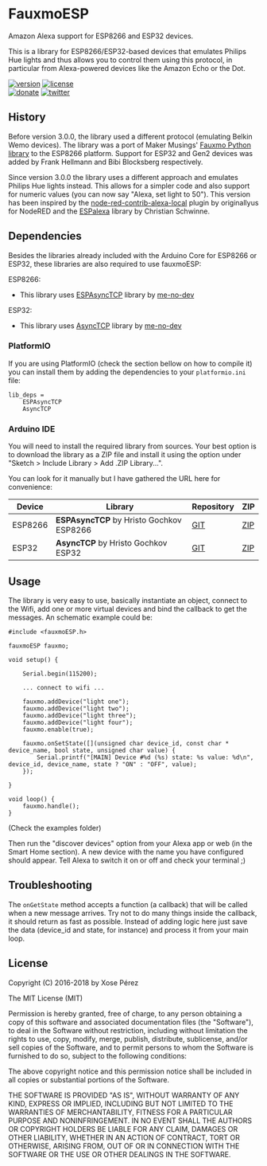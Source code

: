 # FauxmoESP

Amazon Alexa support for ESP8266 and ESP32 devices.

This is a library for ESP8266/ESP32-based devices that emulates Philips Hue lights and thus allows you to control them using this protocol, in particular from Alexa-powered devices like the Amazon Echo or the Dot.

[![version](https://img.shields.io/badge/version-3.0.1-brightgreen.svg)](CHANGELOG.md)
[![license](https://img.shields.io/badge/license-MIT-orange.svg)](LICENSE)
<br />
[![donate](https://img.shields.io/badge/donate-PayPal-blue.svg)](https://www.paypal.com/cgi-bin/webscr?cmd=_donations&business=xose%2eperez%40gmail%2ecom&lc=US&no_note=0&currency_code=EUR&bn=PP%2dDonationsBF%3abtn_donate_LG%2egif%3aNonHostedGuest)
[![twitter](https://img.shields.io/twitter/follow/xoseperez.svg?style=social)](https://twitter.com/intent/follow?screen_name=xoseperez)

## History

Before version 3.0.0, the library used a different protocol (emulating Belkin Wemo devices). The library was a port of Maker Musings' [Fauxmo Python library][6] to the ESP8266 platform. Support for ESP32 and Gen2 devices was added by Frank Hellmann <frank at vfx dot to> and Bibi Blocksberg respectively.

Since version 3.0.0 the library uses a different approach and emulates Philips Hue lights instead. This allows for a simpler code and also support for numeric values (you can now say "Alexa, set light to 50"). This version has been inspired by the [node-red-contrib-alexa-local](https://github.com/originallyus/node-red-contrib-alexa-local) plugin by originallyus for NodeRED and the [ESPalexa](https://github.com/Aircoookie/Espalexa) library by Christian Schwinne.

## Dependencies

Besides the libraries already included with the Arduino Core for ESP8266 or ESP32, these libraries are also required to use fauxmoESP:

ESP8266:

* This library uses [ESPAsyncTCP][3] library by [me-no-dev][5]

ESP32:

* This library uses [AsyncTCP][4] library by [me-no-dev][5]

### PlatformIO

If you are using PlatformIO (check the section bellow on how to compile it) you can install them by adding the dependencies to your ```platformio.ini``` file:

```
lib_deps =
    ESPAsyncTCP
    AsyncTCP
```

### Arduino IDE

You will need to install the required library from sources. Your best option is to download the library as a ZIP file and install it using the option under "Sketch > Include Library > Add .ZIP Library...".

You can look for it manually but I have gathered the URL here for convenience:

|Device|Library|Repository|ZIP|
|-|-|-|-|
|ESP8266|**ESPAsyncTCP** by Hristo Gochkov ESP8266|[GIT](https://github.com/me-no-dev/ESPAsyncTCP)|[ZIP](https://github.com/me-no-dev/ESPAsyncTCP/archive/master.zip)|
|ESP32|**AsyncTCP** by Hristo Gochkov ESP32|[GIT](https://github.com/me-no-dev/AsyncTCP)|[ZIP](https://github.com/me-no-dev/AsyncTCP/archive/master.zip)|

## Usage

The library is very easy to use, basically instantiate an object, connect to the Wifi, add one or more virtual devices and bind the callback to get the messages. An schematic example could be:

```
#include <fauxmoESP.h>

fauxmoESP fauxmo;

void setup() {

    Serial.begin(115200);

    ... connect to wifi ...

    fauxmo.addDevice("light one");
    fauxmo.addDevice("light two");
    fauxmo.addDevice("light three");
    fauxmo.addDevice("light four");
    fauxmo.enable(true);

    fauxmo.onSetState([](unsigned char device_id, const char * device_name, bool state, unsigned char value) {
        Serial.printf("[MAIN] Device #%d (%s) state: %s value: %d\n", device_id, device_name, state ? "ON" : "OFF", value);
    });

}

void loop() {
    fauxmo.handle();
}

```

(Check the examples folder)

Then run the "discover devices" option from your Alexa app or web (in the Smart Home section). A new device with the name you have configured should appear. Tell Alexa to switch it on or off and check your terminal ;)

## Troubleshooting

The `onGetState` method accepts a function (a callback) that will be called when a new message arrives. Try not to do many things inside the callback, it should return as fast as possible. Instead of adding logic here just save the data (device_id and state, for instance) and process it from your main loop.

[1]:https://github.com/esp8266/Arduino
[2]:http://docs.platformio.org/en/stable/platforms/espressif8266.html#using-arduino-framework-with-staging-version
[3]:https://github.com/me-no-dev/ESPAsyncTCP
[4]:https://github.com/me-no-dev/AsyncTCP
[5]:https://github.com/me-no-dev
[6]:https://github.com/makermusings/fauxmo

## License

Copyright (C) 2016-2018 by Xose Pérez <xose dot perez at gmail dot com>

The MIT License (MIT)

Permission is hereby granted, free of charge, to any person obtaining a copy
of this software and associated documentation files (the "Software"), to deal
in the Software without restriction, including without limitation the rights
to use, copy, modify, merge, publish, distribute, sublicense, and/or sell
copies of the Software, and to permit persons to whom the Software is
furnished to do so, subject to the following conditions:

The above copyright notice and this permission notice shall be included in
all copies or substantial portions of the Software.

THE SOFTWARE IS PROVIDED "AS IS", WITHOUT WARRANTY OF ANY KIND, EXPRESS OR
IMPLIED, INCLUDING BUT NOT LIMITED TO THE WARRANTIES OF MERCHANTABILITY,
FITNESS FOR A PARTICULAR PURPOSE AND NONINFRINGEMENT. IN NO EVENT SHALL THE
AUTHORS OR COPYRIGHT HOLDERS BE LIABLE FOR ANY CLAIM, DAMAGES OR OTHER
LIABILITY, WHETHER IN AN ACTION OF CONTRACT, TORT OR OTHERWISE, ARISING FROM,
OUT OF OR IN CONNECTION WITH THE SOFTWARE OR THE USE OR OTHER DEALINGS IN
THE SOFTWARE.
